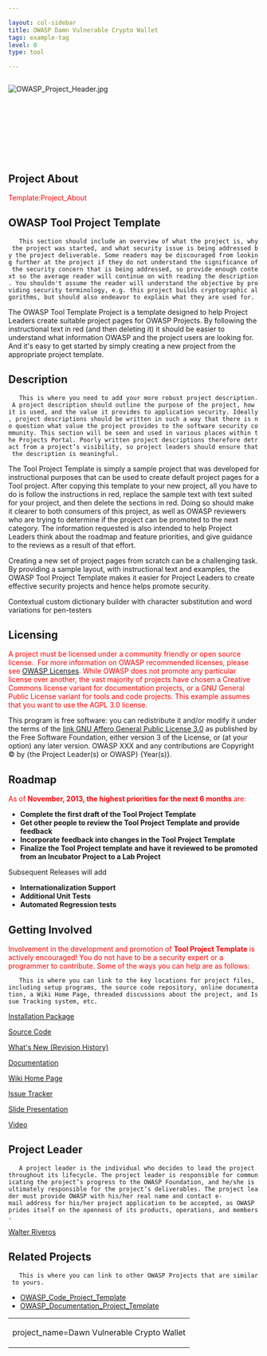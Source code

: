 ```yaml
---

layout: col-sidebar
title: OWASP Damn Vulnerable Crypto Wallet
tags: example-tag
level: 0
type: tool

---
```

<div style="width:100%;height:160px;border:0,margin:0;overflow: hidden;">

![OWASP_Project_Header.jpg](OWASP_Project_Header.jpg
"OWASP_Project_Header.jpg")

</div>

<table>
<tbody>
<tr class="odd">
<h2 id="project_about">Project About</h2>
<p><span style="color:#ff0000"> Template:Project_About</p></td>
<td><p>project_name=Dawn Vulnerable Crypto Wallet</p></td>
<h2 id="owasp_tool_project_template">OWASP Tool Project Template</h2>
<p><span style="color:#ff0000"></p>
<p><code>   This section should include an overview of what the project is, why the project was started, and what security issue is being addressed by the project deliverable. Some readers may be discouraged from looking further at the project if they do not understand the significance of the security concern that is being addressed, so provide enough context so the average reader will continue on with reading the description. You shouldn't assume the reader will understand the objective by providing security terminology, e.g. this project builds cryptographic algorithms, but should also endeavor to explain what they are used for.</code></p>
<p></span></p>
<p>The OWASP Tool Template Project is a template designed to help Project Leaders create suitable project pages for OWASP Projects. By following the instructional text in red (and then deleting it) it should be easier to understand what information OWASP and the project users are looking for. And it's easy to get started by simply creating a new project from the appropriate project template.</p>
<h2 id="description">Description</h2>
<p><span style="color:#ff0000"></p>
<p><code>   This is where you need to add your more robust project description. A project description should outline the purpose of the project, how it is used, and the value it provides to application security. Ideally, project descriptions should be written in such a way that there is no question what value the project provides to the software security community. This section will be seen and used in various places within the Projects Portal. Poorly written project descriptions therefore detract from a project’s visibility, so project leaders should ensure that the description is meaningful.  </code></p>
<p></span></p>
<p>The Tool Project Template is simply a sample project that was developed for instructional purposes that can be used to create default project pages for a Tool project. After copying this template to your new project, all you have to do is follow the instructions in red, replace the sample text with text suited for your project, and then delete the sections in red. Doing so should make it clearer to both consumers of this project, as well as OWASP reviewers who are trying to determine if the project can be promoted to the next category. The information requested is also intended to help Project Leaders think about the roadmap and feature priorities, and give guidance to the reviews as a result of that effort.</p>
<p>Creating a new set of project pages from scratch can be a challenging task. By providing a sample layout, with instructional text and examples, the OWASP Tool Project Template makes it easier for Project Leaders to create effective security projects and hence helps promote security.</p>
<p>Contextual custom dictionary builder with character substitution and word variations for pen-testers</p>
<h2 id="licensing">Licensing</h2>
<p><span style="color:#ff0000"> A project must be licensed under a community friendly or open source license.  For more information on OWASP recommended licenses, please see <a href="https://www.owasp.org/index.php/OWASP_Licenses">OWASP Licenses</a>. While OWASP does not promote any particular license over another, the vast majority of projects have chosen a Creative Commons license variant for documentation projects, or a GNU General Public License variant for tools and code projects. This example assumes that you want to use the AGPL 3.0 license. </span></p>
<p>This program is free software: you can redistribute it and/or modify it under the terms of the <a href="http://www.gnu.org/licenses/agpl-3.0.html">link GNU Affero General Public License 3.0</a> as published by the Free Software Foundation, either version 3 of the License, or (at your option) any later version. OWASP XXX and any contributions are Copyright © by {the Project Leader(s) or OWASP} {Year(s)}.</p>
<h2 id="roadmap">Roadmap</h2>
<p><span style="color:#ff0000"> As of <strong>November, 2013, the highest priorities for the next 6 months</strong> are: <strong></p>
<ul>
<li>Complete the first draft of the Tool Project Template</li>
<li>Get other people to review the Tool Project Template and provide feedback</li>
<li>Incorporate feedback into changes in the Tool Project Template</li>
<li>Finalize the Tool Project template and have it reviewed to be promoted from an Incubator Project to a Lab Project</li>
</ul>
<p></strong></p>
<p>Subsequent Releases will add <strong></p>
<ul>
<li>Internationalization Support</li>
<li>Additional Unit Tests</li>
<li>Automated Regression tests</li>
</ul>
<p></strong></p>
<h2 id="getting_involved">Getting Involved</h2>
<p><span style="color:#ff0000"> Involvement in the development and promotion of <strong>Tool Project Template</strong> is actively encouraged! You do not have to be a security expert or a programmer to contribute. Some of the ways you can help are as follows:</p></td>
<p><span style="color:#ff0000"></p>
<p><code>   This is where you can link to the key locations for project files, including setup programs, the source code repository, online documentation, a Wiki Home Page, threaded discussions about the project, and Issue Tracking system, etc. </code></p>
<p></span></p>
<p><a href="https://github.com/SamanthaGroves">Installation Package</a></p>
<p><a href="https://github.com/SamanthaGroves">Source Code</a></p>
<p><a href="https://github.com/SamanthaGroves">What's New (Revision History)</a></p>
<p><a href="https://github.com/SamanthaGroves">Documentation</a></p>
<p><a href="https://github.com/SamanthaGroves">Wiki Home Page</a></p>
<p><a href="https://github.com/SamanthaGroves">Issue Tracker</a></p>
<p><a href="https://github.com/SamanthaGroves">Slide Presentation</a></p>
<p><a href="https://github.com/SamanthaGroves">Video</a></p>
<h2 id="project_leader">Project Leader</h2>
<p><span style="color:#ff0000"></p>
<p><code>   A project leader is the individual who decides to lead the project throughout its lifecycle. The project leader is responsible for communicating the project’s progress to the OWASP Foundation, and he/she is ultimately responsible for the project’s deliverables. The project leader must provide OWASP with his/her real name and contact e-mail address for his/her project application to be accepted, as OWASP prides itself on the openness of its products, operations, and members.</code></p>
<p></span></p>
<p><a href="mailto://riveros.walter@gmail.com">Walter Riveros</a></p>
<h2 id="related_projects">Related Projects</h2>
<p><span style="color:#ff0000"></p>
<p><code>   This is where you can link to other OWASP Projects that are similar to yours. </code></p>
<p></span></p>
<ul>
<li><a href="OWASP_Code_Project_Template" title="wikilink">OWASP_Code_Project_Template</a></li>
<li><a href="OWASP_Documentation_Project_Template" title="wikilink">OWASP_Documentation_Project_Template</a></li>
</ul></td>
</tr>
</tbody>
</table>
